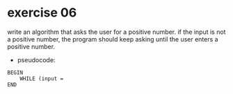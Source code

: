 # exercise 06

write an algorithm that asks the user for a positive number. if the input
is not a positive number, the program should keep asking until the user
enters a positive number.

- pseudocode:

```
BEGIN
    WHILE (input =
END
```

